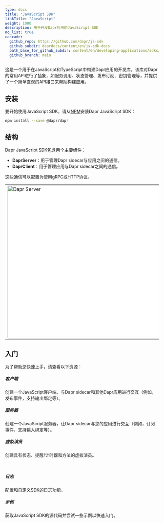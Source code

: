 ```yaml
---
type: docs
title: "JavaScript SDK"
linkTitle: "JavaScript"
weight: 1000
description: 用于开发Dapr应用的JavaScript SDK
no_list: true
cascade:
  github_repo: https://github.com/dapr/js-sdk
  github_subdir: daprdocs/content/en/js-sdk-docs
  path_base_for_github_subdir: content/en/developing-applications/sdks/js/
  github_branch: main
---
```


这是一个用于在JavaScript和TypeScript中构建Dapr应用的开发库。该库对Dapr的常用API进行了抽象，如服务调用、状态管理、发布订阅、密钥管理等，并提供了一个简单直观的API接口来帮助构建应用。

## 安装

要开始使用JavaScript SDK，请从[NPM](https://www.npmjs.com/package/@dapr/dapr)安装Dapr JavaScript SDK：

```bash
npm install --save @dapr/dapr
```

## 结构

Dapr JavaScript SDK包含两个主要组件：

- **DaprServer**：用于管理Dapr sidecar与应用之间的通信。
- **DaprClient**：用于管理应用与Dapr sidecar之间的通信。

这些通信可以配置为使用gRPC或HTTP协议。

<table>
  <tr>
  <td bgcolor="white"> <img src="images/dapr-server.jpg" alt="Dapr Server" width="500px"> </td>
  <td bgcolor="white"> <img src="images/dapr-client.jpg" alt="Dapr Client" width="500px"> </td>
  </tr>
</table>

## 入门

为了帮助您快速上手，请查看以下资源：

<div class="card-deck">
  <div class="card">
    <div class="card-body">
      <h5 class="card-title"><b>客户端</b></h5>
      <p class="card-text">创建一个JavaScript客户端，与Dapr sidecar和其他Dapr应用进行交互（例如，发布事件，支持输出绑定等）。</p>
      <a href="{{< ref js-client >}}" class="stretched-link"></a>
    </div>
  </div>
  <div class="card">
    <div class="card-body">
      <h5 class="card-title"><b>服务器</b></h5>
      <p class="card-text">创建一个JavaScript服务器，让Dapr sidecar与您的应用进行交互（例如，订阅事件，支持输入绑定等）。</p>
      <a href="{{< ref js-server >}}" class="stretched-link"></a>
    </div>
  </div>
  <div class="card">
    <div class="card-body">
      <h5 class="card-title"><b>虚拟演员</b></h5>
      <p class="card-text">创建具有状态、提醒/计时器和方法的虚拟演员。</p>
      <a href="{{< ref js-actors >}}" class="stretched-link"></a>
    </div>
  </div>
</div>
<br />
<div class="card-deck">
  <div class="card">
    <div class="card-body">
      <h5 class="card-title"><b>日志</b></h5>
      <p class="card-text">配置和自定义SDK的日志功能。</p>
      <a href="{{< ref js-logger >}}" class="stretched-link"></a>
    </div>
  </div>
  <div class="card">
    <div class="card-body">
      <h5 class="card-title"><b>示例</b></h5>
      <p class="card-text">获取JavaScript SDK的源代码并尝试一些示例以快速入门。</p>
      <a href="{{< ref js-examples >}}" class="stretched-link"></a>
    </div>
  </div>
</div>